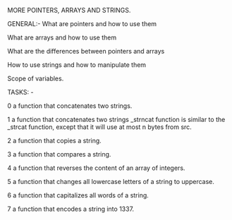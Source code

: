 MORE POINTERS, ARRAYS AND STRINGS.

GENERAL:-
What are pointers and how to use them

What are arrays and how to use them

What are the differences between pointers and arrays

How to use strings and how to manipulate them

Scope of variables.

TASKS: -

0 a function that concatenates two strings.

1 a function that concatenates two strings _strncat function is similar to the _strcat function, except that it will use at most n bytes from src.

2 a function that copies a string.

3 a function that compares a string.

4 a function that reverses the content of an array of integers.

5 a function that changes all lowercase letters of a string to uppercase.

6 a function that capitalizes all words of a string.

7 a function that encodes a string into 1337.
